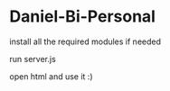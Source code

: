 # Daniel-Bi-Personal
install all the required modules if needed

run server.js

open html and use it :)